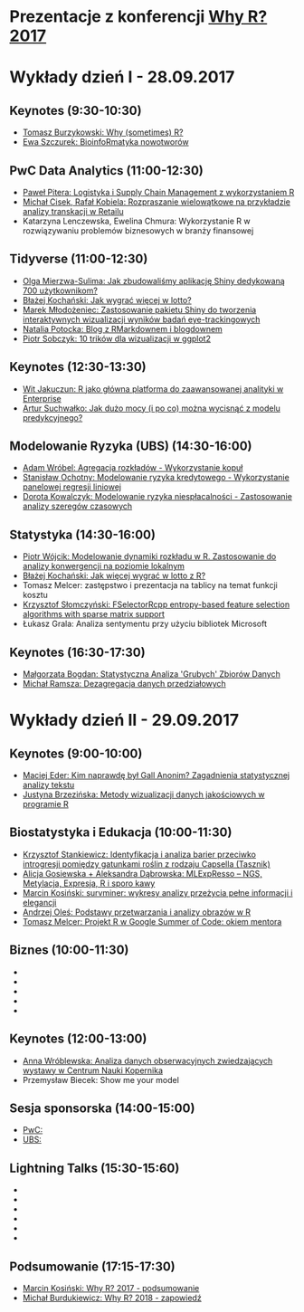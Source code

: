 # Prezentacje z konferencji [Why R? 2017](http://whyr.pl/)

# Wykłady dzień I - 28.09.2017

## Keynotes (9:30-10:30)

- [Tomasz Burzykowski: Why (sometimes) R?](https://github.com/whyRconf/prezentacje/tree/master/01_keynotes/1.pdf)
- [Ewa Szczurek: BioinfoRmatyka nowotworów](https://github.com/whyRconf/prezentacje/tree/master/01_keynotes/2.pdf)

## PwC Data Analytics (11:00-12:30)

- [Paweł Pitera: Logistyka i Supply Chain Management z wykorzystaniem R](https://github.com/whyRconf/prezentacje/tree/master/02_PwC_Data_Analytics/1.pptx)
- [Michał Cisek, Rafał Kobiela: Rozpraszanie wielowątkowe na przykładzie analizy transkacji w Retailu](https://github.com/whyRconf/prezentacje/tree/master/02_PwC_Data_Analytics/2.pdf)
- Katarzyna	Lenczewska, Ewelina	Chmura: Wykorzystanie R w rozwiązywaniu problemów biznesowych w branży finansowej

## Tidyverse (11:00-12:30)

- [Olga Mierzwa-Sulima: Jak zbudowaliśmy aplikację Shiny dedykowaną 700 użytkownikom?](https://github.com/whyRconf/prezentacje/tree/master/03_Tidyverse/1.pdf)
- [Błażej Kochański: Jak wygrać więcej w lotto?](https://github.com/whyRconf/prezentacje/tree/master/03_Tidyverse/2.pdf)
- [Marek Młodożeniec: Zastosowanie pakietu Shiny do tworzenia interaktywnych wizualizacji wyników badań eye-trackingowych](https://github.com/whyRconf/prezentacje/tree/master/03_Tidyverse/3.pdf)
- [Natalia Potocka: Blog z RMarkdownem i blogdownem](https://potockan.github.io/whyr2017/#/)
- [Piotr Sobczyk: 10 trików dla wizualizacji w ggplot2](https://rawgit.com/whyRconf/prezentacje/master/03_Tidyverse/5/index.html)

## Keynotes (12:30-13:30)

- [Wit Jakuczun: R jako główna platforma do zaawansowanej analityki w Enterprise](https://github.com/whyRconf/prezentacje/tree/master/04_keynotes/1.pdf)
- [Artur Suchwałko: Jak dużo mocy (i po co) można wycisnąć z modelu predykcyjnego?](https://github.com/whyRconf/prezentacje/tree/master/04_keynotes/2.pdf)

## Modelowanie Ryzyka (UBS) (14:30-16:00)

- [Adam Wróbel: Agregacja rozkładów - Wykorzystanie kopuł](https://github.com/whyRconf/prezentacje/tree/master/05_Modelowanie_Ryzyka_UBS/1.pdf)
- [Stanisław Ochotny: Modelowanie ryzyka kredytowego - Wykorzystanie panelowej regresji liniowej](https://github.com/whyRconf/prezentacje/tree/master/05_Modelowanie_Ryzyka_UBS/2.pdf)
- [Dorota Kowalczyk: Modelowanie ryzyka niespłacalności - Zastosowanie analizy szeregów czasowych](https://github.com/whyRconf/prezentacje/tree/master/05_Modelowanie_Ryzyka_UBS/3.pdf)

## Statystyka (14:30-16:00)

- [Piotr Wójcik: Modelowanie dynamiki rozkładu w R. Zastosowanie do analizy konwergencji na poziomie lokalnym](https://github.com/whyRconf/prezentacje/tree/master/06_Statystyka/1.pdf)
- [Błażej Kochański: Jak więcej wygrać w lotto z R?](https://github.com/whyRconf/prezentacje/tree/master/06_Statystyka/2.pdf)
- Tomasz Melcer: zastępstwo i prezentacja na tablicy na temat funkcji kosztu
- [Krzysztof Słomczyński: FSelectorRcpp entropy-based feature selection algorithms with sparse matrix support](https://rawgit.com/whyRconf/prezentacje/master/06_Statystyka/4.html)
- Łukasz Grala: Analiza sentymentu przy użyciu bibliotek Microsoft

## Keynotes (16:30-17:30)

- [Małgorzata Bogdan: Statystyczna Analiza 'Grubych' Zbiorów Danych](https://github.com/whyRconf/prezentacje/tree/master/07_keynotes3/1.pdf)
- [Michał Ramsza: Dezagregacja danych przedziałowych](https://github.com/whyRconf/prezentacje/tree/master/07_keynotes3/2.pdf)


# Wykłady dzień II - 29.09.2017

## Keynotes (9:00-10:00)

- [Maciej Eder: Kim naprawdę był Gall Anonim? Zagadnienia statystycznej analizy tekstu](https://github.com/whyRconf/prezentacje/tree/master/08_keynotes4/2.pdf)
- [Justyna Brzezińska: Metody wizualizacji danych jakościowych w programie R](https://github.com/whyRconf/prezentacje/tree/master/08_keynotes4/2.pdf)

## Biostatystyka i Edukacja (10:00-11:30)

- [Krzysztof Stankiewicz: Identyfikacja i analiza barier przeciwko introgresji pomiędzy gatunkami roślin z rodzaju Capsella (Tasznik)](https://github.com/whyRconf/prezentacje/tree/master/09_Biostatystyka_i_Edukacja/1.pdf)
- [Alicja Gosiewska + Aleksandra Dąbrowska: MLExpResso – NGS, Metylacja, Expresja, R i sporo kawy](https://rawgit.com/whyRconf/prezentacje/master/09_Biostatystyka_i_Edukacja/2/prezentacja_WhyR.html)
- [Marcin Kosiński: survminer: wykresy analizy przeżycia pełne informacji i elegancji](http://r-addict.com/WhyR2017/#/)
- [Andrzej Oleś: Podstawy przetwarzania i analizy obrazów w R](https://rawgit.com/whyRconf/prezentacje/master/09_Biostatystyka_i_Edukacja/4.html)
- [Tomasz Melcer: Projekt R w Google Summer of Code: okiem mentora](https://github.com/whyRconf/prezentacje/tree/master/09_Biostatystyka_i_Edukacja5.pdf)

## Biznes (10:00-11:30)

-
-
-
-
-

## Keynotes (12:00-13:00)

- [Anna Wróblewska: Analiza danych obserwacyjnych zwiedzających wystawy w Centrum Nauki Kopernika ](https://docs.google.com/presentation/d/1Lb5YqAGBVuLT-9FaXL98I6XpmUvnoqjy9DCR57H-fa8/edit#slide=id.p3)
- Przemysław Biecek: Show me your model

## Sesja sponsorska (14:00-15:00)

- [PwC: ]()
- [UBS: ]()

## Lightning Talks (15:30-15:60)

- []()
- []()
- []()
- []()
- []()
- []()

## Podsumowanie (17:15-17:30)

- [Marcin Kosiński: Why R? 2017 - podsumowanie](https://github.com/whyRconf/prezentacje/tree/master/podsumowanie/1.pdf)
- [Michał Burdukiewicz: Why R? 2018 - zapowiedź](https://github.com/whyRconf/prezentacje/tree/master/podsumowanie/2.pdf)